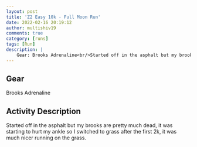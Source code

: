 ```yaml
---
layout: post
title: 'Z2 Easy 10k - Full Moon Run'
date: 2022-02-16 20:19:12
author: multishiv19
comments: true
category: [runs]
tags: [Run]
description: |
    Gear: Brooks Adrenaline<br/>Started off in the asphalt but my brooks are pretty much dead, it was starting to hurt my ankle so I switched to grass after the first 2k, it was much nicer running on the grass. 
---
```


## Gear
Brooks Adrenaline

## Activity Description
Started off in the asphalt but my brooks are pretty much dead, it was starting to hurt my ankle so I switched to grass after the first 2k, it was much nicer running on the grass. 


<div width='100%' class='strava-embed-placeholder' data-embed-type='activity' data-embed-id='6690527882'></div>
<script src='https://strava-embeds.com/embed.js'></script>
